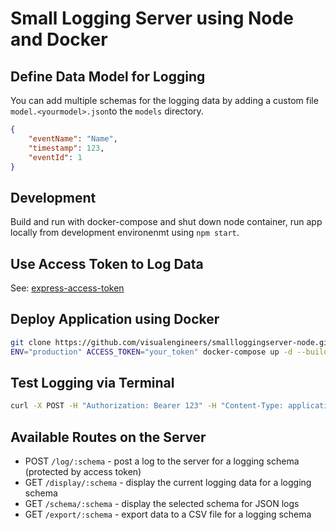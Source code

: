 # Small Logging Server using Node and Docker

## Define Data Model for Logging

You can add multiple schemas for the logging data by adding a custom file `model.<yourmodel>.json`to the `models` directory.

```json
{
    "eventName": "Name",
    "timestamp": 123,
    "eventId": 1
}
```

## Development

Build and run with docker-compose and shut down node container, run app locally from development environenmt using `npm start`.

## Use Access Token to Log Data

See: [express-access-token](https://www.npmjs.com/package/express-access-token)

## Deploy Application using Docker

```bash
git clone https://github.com/visualengineers/smallloggingserver-node.git
ENV="production" ACCESS_TOKEN="your_token" docker-compose up -d --build
```

## Test Logging via Terminal

```bash
curl -X POST -H "Authorization: Bearer 123" -H "Content-Type: application/json" -d '{"eventName": "This is another test log message", "timestamp": "223123"}' http://localhost:3000/log/config 
```

## Available Routes on the Server

- POST `/log/:schema` - post a log to the server for a logging schema (protected by access token)
- GET `/display/:schema` - display the current logging data for a logging schema
- GET `/schema/:schema` - display the selected schema for JSON logs
- GET `/export/:schema` - export data to a CSV file for a logging schema
